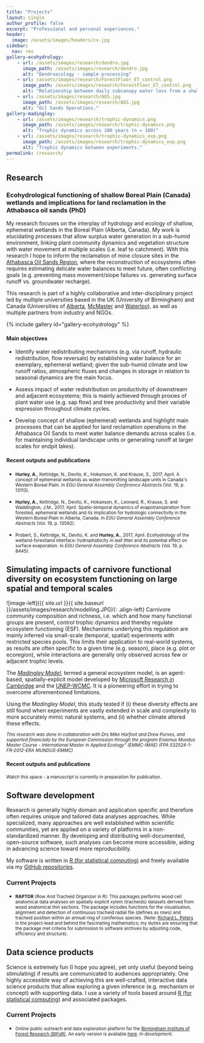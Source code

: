 ```yaml
---
title: "Projects"
layout: single
author_profile: false
excerpt: "Professional and personal experiences."
header:
  image: /assets/images/headers/cv.jpg
sidebar:
  nav: res
gallery-ecohydrology:
    - url: /assets/images/research/dendro.jpg
      image_path: /assets/images/research/dendro.jpg
      alt: "Dendroecology - sample processing"
    - url: /assets/images/research/ForestFloor_ET_control.png
      image_path: /assets/images/research/ForestFloor_ET_control.png
      alt: "Relationship between daily subcanopy water loss from a shallow wetland through summer."
    - url: /assets/images/research/AOS.jpg
      image_path: /assets/images/research/AOS.jpg
      alt: "Oil Sands Operations."  
gallery-madingley:
    - url: /assets/images/research/trophic-dynamics.png
      image_path: /assets/images/research/trophic-dynamics.png
      alt: "Trophic dynamics across 100 years (n = 100)"
    - url: /assets/images/research/trophic-dynamics_exp.png
      image_path: /assets/images/research/trophic-dynamics_exp.png
      alt: "Trophic dynamics between experiments."
permalink: /research/
---
```



## Research <a name = "research"></a>


### Ecohydrological functioning of shallow Boreal Plain (Canada) wetlands and implications for land reclamation in the Athabasca oil sands  (PhD)<a name = "PhD" ></a>

My research focuses on the interplay of hydrology and ecology of shallow, ephemeral wetlands in the Boreal Plain (Alberta, Canada). My work is elucidating processes that allow surplus water generation in a sub-humid environment, linking plant community dynamics and vegetation structure with water movement at multiple scales (i.e. leaf to catchment). With this research I hope to inform the reclamation of mine closure sites in the [Athabasca Oil Sands Region](https://en.wikipedia.org/wiki/Athabasca_oil_sands), where the reconstruction of ecosystems often requires estimating delicate water balances to meet future, often conflicting goals (e.g. preventing mass movement/slope failures vs. generating surface runoff vs. groundwater recharge).

This research is part of a highly collaborative and inter-disciplinary project led by multiple universities based in the UK (University of Birmingham) and Canada (Universities of [Alberta](https://devitogroup.squarespace.com/), [McMaster](http://ecohydrology.mcmaster.ca/) and [Waterloo](http://env-blogs.uwaterloo.ca/rpetrone/)), as well as multiple partners from industry and NGOs.

{% include gallery id="gallery-ecohydrology" %}



#### Main objectives

- Identify water redistributing mechanisms (e.g. via runoff, hydraulic redistribution, flow reversals) by establishing water balance for an exemplary, ephemeral wetland; given the sub-humid climate and low runoff ratios, atmospheric fluxes and changes in storage in relation to seasonal dynamics are the main focus.

- Assess impact of water redistribution on productivity of downstream and adjacent ecosystems; this is mainly achieved through proxies of plant water use (e.g. sap flow) and tree productivity and their variable expression throughout climate cycles.

- Develop concept of shallow (ephemeral) wetlands and highlight main processes that can be applied for land reclamation operations in the Athabasca Oil Sands to meet water balance demands across scales (i.e. for maintaining individual landscape units or generating runoff at larger scales for endpit lakes).




#### Recent outputs and publications


- <small> **Hurley, A.**, Kettridge, N., Devito, K., Hokanson, K. and Krause, S., 2017, April. A concept of ephemeral wetlands as water-transmitting landscape units in Canada's Western Boreal Plain. In *EGU General Assembly Conference Abstracts* (Vol. 19, p. 13113). </small>

- <small> **Hurley, A.,** Kettridge, N., Devito, K., Hokanson, K., Leonard, R., Krause, S. and Waddington, J.M., 2017, April. Spatio-temporal dynamics of evapotranspiration from forested, ephemeral wetlands and its implication for hydrologic connectivity in the Western Boreal Plain in Alberta, Canada. In *EGU General Assembly Conference Abstracts* (Vol. 19, p. 13592). </small>

- <small> Probert, S., Kettridge, N., Devito, K. and **Hurley, A.**, 2017, April. Ecohydrology of the wetland-forestland interface: hydrophobicity in leaf litter and its potential effect on surface evaporation. In *EGU General Assembly Conference Abstracts* (Vol. 19, p. 8445).
</small>



## Simulating impacts of carnivore functional diversity on ecosystem functioning on large spatial and temporal scales <a name = "BEF"></a>


![image-left]({{ site.url }}{{ site.baseurl }}/assets/images/research/modelling.JPG){: .align-left} Carnivore community composition and richness, i.e. which and how many functional groups are present, control trophic dynamics and thereby regulate ecosystem functioning (ESF). Mechanisms underlying this regulation are mainly inferred via
small-scale (temporal, spatial) experiments with restricted species pools. This limits their application to real-world systems, as results are often specific to a given time (e.g. season), place (e.g. plot or ecoregion), while interactions are generally only observed across few or adjacent trophic levels.

The [*Madingley Model*](https://madingley.github.io/), termed a general ecosystem model, is an agent-based, spatially-explicit model developed by [Microsoft Research in Cambridge](https://www.microsoft.com/en-us/research/lab/microsoft-research-cambridge/) and the [UNEP-WCMC](https://www.unep-wcmc.org/). It is a pioneering effort in trying to overcome aforementioned limitations.

Using the *Madingley Model*, this study tested if (i) these diversity effects are still found when experiments are vastly extended in scale and complexity to more accurately mimic natural systems, and (ii) whether climate altered these effects.


<!-- {% include gallery id="gallery-madingley" caption="Exemplary trophic dynamics simulated with *Madingley*, showing development of biomass and abundance densities over time (left) and for varying degrees of carnivore diversity (right)." %} -->

<small> *This research was done in collaboration with Drs Mike Harfoot and Drew Purves, and supported financially by the European Commission through the program Erasmus Mundus Master Course - International Master in Applied Ecology" (EMMC-IMAE) (FPA 532524-1-FR-2012-ERA MUNDUS-EMMC)* </small>

#### Recent outputs and publications

<small> Watch this space - a manuscript is currently in preparation for publication. </small>

## Software development <a name = "software"> </a>

Research is generally highly domain and application specific and therefore often requires unique and tailored data analyses approaches. While specialized, many approaches are well established within scientific communities, yet are applied on a variety of platforms in a non-standardized manner. By developing and distributing well-documented, open-source software, such analyses can become more accessible, aiding in advancing science toward more reproducibility.

My software is written in [R (for statistical computing)](https://www.r-project.org/) and freely available via my [GitHub repositories](www.github.com/the-Hull).

### Current Projects

- <small> **RAPTOR** (Row And Tracheid Organizer in R): This packages performs wood cell anatomical data analyses on spatially explicit xylem (tracheids) datasets derived from wood anatomical thin sections. The package includes functions for the visualisation, alignment and detection of continuous tracheid radial file (defines as rows) and tracheid position within an annual ring of coniferous species. (Note: [Richard L. Peters](http://www.wsl.ch/info/mitarbeitende/peters/index_EN) is the project-lead and behind the fascinating mathematics; my duties are ensuring that the package met criteria for submission to software archives by adjusting code, efficiency and structure). </small>


## Data science products <a name = "data-science"></a>

Science is extremely fun (I hope you agree), yet only useful (beyond being stimulating) if results are communicated to audiences appropriately. One highly accessible way of achieving this are well-crafted, interactive data science products that allow exploring a given inference (e.g. mechanism or concept) with supporting data. I use a variety of tools based around [R (for statistical computing)](https://www.r-project.org/) and associated packages.

### Current Projects

- <small> Online public outreach and data exploration platform for the [Birmingham Institute of Forest Research (BIFoR)](http://www.birmingham.ac.uk/research/activity/bifor/index.aspx). An early version is available [here](https://aglhurley.shinyapps.io/bifor).  *In development*. </small>
